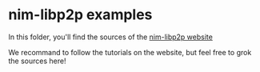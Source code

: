 # nim-libp2p examples

In this folder, you'll find the sources of the [nim-libp2p website](https://status-im.github.io/nim-libp2p/docs/)

We recommand to follow the tutorials on the website, but feel free to grok the sources here!
